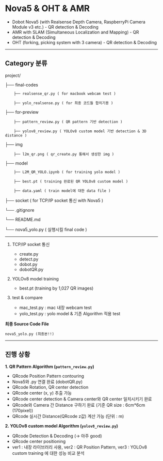 # Nova5 & OHT & AMR
- Dobot Nova5 (with Realsense Depth Camera, RaspberryPi Camera Module v3 etc.) - QR detection &amp; Decoding
- AMR with SLAM (Simultaneous Localization and Mapping) - QR detection &amp; Decoding
- OHT (forking, picking system with 3 camera) - QR detection &amp; Decoding

---

## Category 분류


project/


├── final-codes


		├── realsense_qr.py ( for macbook webcam test )

		├── yolo_realsense.py ( for 최종 코드들 합치기용 )

  
├── for-preview


		├── pattern_review.py ( QR pattern 기반 detection ) 

		├── yolov8_review.py ( YOLOv8 custom model 기반 detection & 3D distance )

  
├── img


		├── l2m_qr.png ( qr_create.py 통해서 생성한 img )

  
├── model


		├── L2M_QR_YOLO.ipynb ( for training yolo model )
  
		├── best.pt ( training 완료된 QR YOLOv8 custom model )
  
		├── data.yaml ( train model에 대한 data file )

  
├── socket ( for TCP/IP socket 통신 with Nova5 )

└── .gitignore

└── README.md

└── nova5_yolo.py ( 실행시킬 final code )


---

1. TCP/IP socket 통신
    - create.py
    - detect.py
    - dobot.py
    - dobotQR.py

2. YOLOv8 model training
    - best.pt (training by 1,027 QR images)

3. test & compare
    - mac_test.py : mac 내장 webcam test
    - yolo_test.py : yolo model & 기존 Algorithm 적용 test

**최종 Source Code File**

    nova5_yolo.py (최종본!!)

---

## 진행 상황
**1. QR Pattern Algorithm (`pattern_review.py`)**
- QRcode Position Pattern contouring
- Nova5와 .py 연결 완료 (dobotQR.py)
- QRcode Rotation, QR center detection
- QRcode center (x, y) 추출 가능
- QRcode center detection & Camera center와 QR center 일치시키기 완료
- QRcode와 Camera 간 Distance 구하기 완료 (기준 QR size : 6cm*6cm (170pixel))
- QRcode 실시간 Distance(QRcode z값) 계산 가능 (단위 : m)

**2. YOLOv8 custom model Algorithm (`yolov8_review.py`)**
- QRcode Detection & Decoding (-> 아주 good)
- QRcode center positioning
- ver1 : 내장 라이브러리 사용, ver2 : QR Position Pattern, ver3 : YOLOv8 custom training 에 대한 성능 비교 분석
